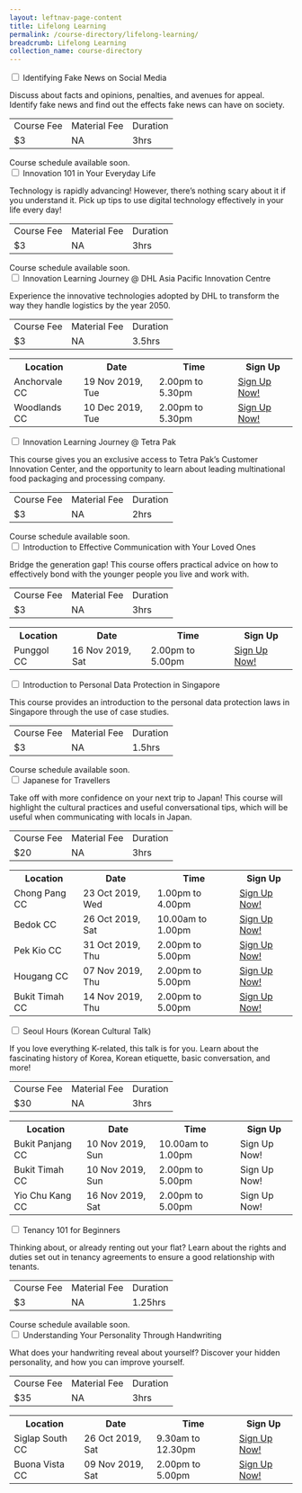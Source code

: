 ```yaml
---
layout: leftnav-page-content
title: Lifelong Learning
permalink: /course-directory/lifelong-learning/
breadcrumb: Lifelong Learning
collection_name: course-directory
---
```


<div class="courseAccordion">
	<div class="row">
		<div class="col">
			<div class="tabs">
				<div class="tab">
					<a name="identifying-fake-news-on-social-media"></a>
					<input type="checkbox" id="chck1">
					<label class="tab-label" for="chck1">Identifying Fake News on Social Media</label>
					<div class="tab-content">
						<p>Discuss about facts and opinions, penalties, and avenues for appeal. Identify fake news and find out the effects fake news can have on society.</p>
						<div class="tbl-wrap"><table class="tbl">
						<tr>
							<td class="tbl-subhdr">Course Fee</td>
							<td class="tbl-subhdr">Material Fee</td>
							<td class="tbl-subhdr">Duration</td>
						</tr>
						<tr>
							<td class="tbl-conval">$3</td>
							<td class="tbl-conval">NA</td>
							<td class="tbl-conval">3hrs</td>
						</tr>
						</table></div>
					</div>
					<div class="tab-content">
						<div class="tbl-wrap">Course schedule available soon.</div>
					</div>
				</div>
				<div class="tab">
					<a name="innovation-101-in-your-everyday-life"></a>
					<input type="checkbox" id="chck2">
					<label class="tab-label" for="chck2">Innovation 101 in Your Everyday Life</label>
					<div class="tab-content">
						<p>Technology is rapidly advancing! However, there’s nothing scary about it if you understand it. Pick up tips to use digital technology effectively in your life every day!</p>
						<div class="tbl-wrap"><table class="tbl">
						<tr>
							<td class="tbl-subhdr">Course Fee</td>
							<td class="tbl-subhdr">Material Fee</td>
							<td class="tbl-subhdr">Duration</td>
						</tr>
						<tr>
							<td class="tbl-conval">$3</td>
							<td class="tbl-conval">NA</td>
							<td class="tbl-conval">3hrs</td>
						</tr>
						</table></div>
					</div>
					<div class="tab-content">
						<div class="tbl-wrap">Course schedule available soon.</div>
					</div>
				</div>
				<div class="tab">
					<a name="innovation-learning-journey-dhl-asia"></a>  
					<input type="checkbox" id="chck3">
					<label class="tab-label" for="chck3">Innovation Learning Journey @ DHL Asia Pacific Innovation Centre</label>
					<div class="tab-content">
						<p>Experience the innovative technologies adopted by DHL to transform the way they handle logistics by the year 2050.</p>
						<div class="tbl-wrap"><table class="tbl">
						<tr>
							<td class="tbl-subhdr">Course Fee</td>
							<td class="tbl-subhdr">Material Fee</td>
							<td class="tbl-subhdr">Duration</td>
						</tr>
						<tr>
							<td class="tbl-conval">$3</td>
							<td class="tbl-conval">NA</td>
							<td class="tbl-conval">3.5hrs</td>
						</tr>
						</table></div>
					</div>
					<div class="tab-content">
					<div class="tbl-wrap"><table class="tbl">
						<tr>
							<th class="tbl-subhdr">Location</th>
							<th class="tbl-subhdr">Date</th>
							<th class="tbl-subhdr">Time</th>
							<th class="tbl-subhdr">Sign Up</th>
						</tr>
						<tr>
							<td class="tbl-conval">Anchorvale CC</td>
							<td class="tbl-conval">19 Nov 2019, Tue</td>
							<td class="tbl-conval">2.00pm to 5.30pm</td>
							<td class="tbl-conval"><a href="https://www.onepa.sg/class/details/c026733838" target="_blank">Sign Up Now!</a></td>
						</tr>
						<tr>
							<td class="tbl-conval">Woodlands CC</td>
							<td class="tbl-conval">10 Dec 2019, Tue</td>
							<td class="tbl-conval">2.00pm to 5.30pm</td>
							<td class="tbl-conval"><a href="https://www.onepa.sg/class/details/c026733845" target="_blank">Sign Up Now!</a></td>
						</tr>
						</table></div>
					</div>
				</div>
				<div class="tab">
					<a name="innovation-learning-journey-tetra-pak"></a>
					<input type="checkbox" id="chck4">
					<label class="tab-label" for="chck4">Innovation Learning Journey @ Tetra Pak</label>
					<div class="tab-content">
						<p>This course gives you an exclusive access to Tetra Pak’s Customer Innovation Center, and the opportunity to learn about leading multinational food packaging and processing company.</p>
						<div class="tbl-wrap"><table class="tbl">
						<tr>
							<td class="tbl-subhdr">Course Fee</td>
							<td class="tbl-subhdr">Material Fee</td>
							<td class="tbl-subhdr">Duration</td>
						</tr>
						<tr>
							<td class="tbl-conval">$3</td>
							<td class="tbl-conval">NA</td>
							<td class="tbl-conval">2hrs</td>
						</tr>
						</table></div>
					</div>
					<div class="tab-content">
						<div class="tbl-wrap">Course schedule available soon.</div>
					</div>
				</div>
				<div class="tab">
					<a name="intro-to-effective-communication"></a>   
					<input type="checkbox" id="chck5">
					<label class="tab-label" for="chck5">Introduction to Effective Communication with Your Loved Ones</label>
					<div class="tab-content">
						<p>Bridge the generation gap! This course offers practical advice on how to effectively bond with the younger people you live and work with.</p>
						<div class="tbl-wrap"><table class="tbl">
						<tr>
							<td class="tbl-subhdr">Course Fee</td>
							<td class="tbl-subhdr">Material Fee</td>
							<td class="tbl-subhdr">Duration</td>
						</tr>
						<tr>
							<td class="tbl-conval">$3</td>
							<td class="tbl-conval">NA</td>
							<td class="tbl-conval">3hrs</td>
						</tr>
						</table></div>
					</div>
					<div class="tab-content">
						<div class="tbl-wrap"><table class="tbl">
							<tr>
								<th class="tbl-subhdr">Location</th>
								<th class="tbl-subhdr">Date</th>
								<th class="tbl-subhdr">Time</th>
								<th class="tbl-subhdr">Sign Up</th>
							</tr>
							<tr>
								<td class="tbl-conval">Punggol CC</td>
								<td class="tbl-conval">16 Nov 2019, Sat</td>
								<td class="tbl-conval">2.00pm to 5.00pm</td>
								<td class="tbl-conval"><a href="https://www.onepa.sg/class/details/c026734153" target="_blank">Sign Up Now!</a></td>
							</tr>
						</table></div>
					</div>
				</div>
				<div class="tab">
					<a name="intro-to-pdp-in-sg"></a>
					<input type="checkbox" id="chck6">
					<label class="tab-label" for="chck6">Introduction to Personal Data Protection in Singapore</label>
					<div class="tab-content">
						<p>This course provides an introduction to the personal data protection laws in Singapore through the use of case studies.</p>
						<div class="tbl-wrap"><table class="tbl">
						<tr>
							<td class="tbl-subhdr">Course Fee</td>
							<td class="tbl-subhdr">Material Fee</td>
							<td class="tbl-subhdr">Duration</td>
						</tr>
						<tr>
							<td class="tbl-conval">$3</td>
							<td class="tbl-conval">NA</td>
							<td class="tbl-conval">1.5hrs</td>
						</tr>
						</table></div>
					</div>
					<div class="tab-content">
						<div class="tbl-wrap">Course schedule available soon.</div>
					</div>
				</div>
				<div class="tab">
					<a name="japanese-for-travellers"></a>   
					<input type="checkbox" id="chck7">
					<label class="tab-label" for="chck7">Japanese for Travellers</label>
					<div class="tab-content">
						<p>Take off with more confidence on your next trip to Japan! This course will highlight the cultural practices and useful conversational tips, which will be useful when communicating with locals in Japan.</p>
						<div class="tbl-wrap"><table class="tbl">
						<tr>
							<td class="tbl-subhdr">Course Fee</td>
							<td class="tbl-subhdr">Material Fee</td>
							<td class="tbl-subhdr">Duration</td>
						</tr>
						<tr>
							<td class="tbl-conval">$20</td>
							<td class="tbl-conval">NA</td>
							<td class="tbl-conval">3hrs</td>
						</tr>
						</table></div>
					</div>
					<div class="tab-content">
						<div class="tbl-wrap"><table class="tbl">
							<tr>
								<th class="tbl-subhdr">Location</th>
								<th class="tbl-subhdr">Date</th>
								<th class="tbl-subhdr">Time</th>
								<th class="tbl-subhdr">Sign Up</th>
							</tr>
							<tr>
								<td class="tbl-conval">Chong Pang CC</td>
								<td class="tbl-conval">23 Oct 2019, Wed</td>
								<td class="tbl-conval">1.00pm to 4.00pm</td>
								<td class="tbl-conval"><a href="https://www.onepa.sg/class/details/c026725545" target="_blank">Sign Up Now!</a></td>
							</tr>
							<tr>
								<td class="tbl-conval">Bedok CC</td>
								<td class="tbl-conval">26 Oct 2019, Sat</td>
								<td class="tbl-conval">10.00am to 1.00pm</td>
								<td class="tbl-conval"><a href="https://www.onepa.sg/class/details/c026743489" target="_blank">Sign Up Now!</a></td>
							</tr>
							<tr>
								<td class="tbl-conval">Pek Kio CC</td>
								<td class="tbl-conval">31 Oct 2019, Thu</td>
								<td class="tbl-conval">2.00pm to 5.00pm</td>
								<td class="tbl-conval"><a href="https://www.onepa.sg/class/details/c026748578" target="_blank">Sign Up Now!</a></td>
							</tr>
							<tr>
								<td class="tbl-conval">Hougang CC</td>
								<td class="tbl-conval">07 Nov 2019, Thu</td>
								<td class="tbl-conval">2.00pm to 5.00pm</td>
								<td class="tbl-conval"><a href="https://www.onepa.sg/class/details/c026733088" target="_blank">Sign Up Now!</a></td>
							</tr>
							<tr>
								<td class="tbl-conval">Bukit Timah CC</td>
								<td class="tbl-conval">14 Nov 2019, Thu</td>
								<td class="tbl-conval">2.00pm to 5.00pm</td>
								<td class="tbl-conval"><a href="https://www.onepa.sg/class/details/c026729265" target="_blank">Sign Up Now!</a></td>
							</tr>
						</table></div>
					</div>
				</div>
				<div class="tab">
					<a name="seoul-hours-korean-cultural-talk"></a>  
					<input type="checkbox" id="chck8">
					<label class="tab-label" for="chck8">Seoul Hours (Korean Cultural Talk)</label>
					<div class="tab-content">
						<p>If you love everything K-related, this talk is for you. Learn about the fascinating history of Korea, Korean etiquette, basic conversation, and more!</p>
						<div class="tbl-wrap"><table class="tbl">
							<tr>
								<td class="tbl-subhdr">Course Fee</td>
								<td class="tbl-subhdr">Material Fee</td>
								<td class="tbl-subhdr">Duration</td>
							</tr>
							<tr>
								<td class="tbl-conval">$30</td>
								<td class="tbl-conval">NA</td>
								<td class="tbl-conval">3hrs</td>
							</tr>
						</table></div>
					</div>
					<div class="tab-content">
						<div class="tbl-wrap"><table class="tbl">
							<tr>
								<th class="tbl-subhdr">Location</th>
								<th class="tbl-subhdr">Date</th>
								<th class="tbl-subhdr">Time</th>
								<th class="tbl-subhdr">Sign Up</th>
							</tr>
							<tr>
								<td class="tbl-conval">Bukit Panjang CC</td>
								<td class="tbl-conval">10 Nov 2019, Sun</td>
								<td class="tbl-conval">10.00am to 1.00pm</td>
								<td class="tbl-conval">Sign Up Now!</td>
							</tr>
							<tr>
								<td class="tbl-conval">Bukit Timah CC</td>
								<td class="tbl-conval">10 Nov 2019, Sun</td>
								<td class="tbl-conval">2.00pm to 5.00pm</td>
								<td class="tbl-conval">Sign Up Now!</td>
							</tr>
							<tr>
								<td class="tbl-conval">Yio Chu Kang CC</td>
								<td class="tbl-conval">16 Nov 2019, Sat</td>
								<td class="tbl-conval">2.00pm to 5.00pm</td>
								<td class="tbl-conval">Sign Up Now!</td>
							</tr>							
						</table></div>
					</div>
				</div>
				<div class="tab">
					<a name="tenancy-101-for-beginners"></a>
					<input type="checkbox" id="chck9">
					<label class="tab-label" for="chck9">Tenancy 101 for Beginners</label>
					<div class="tab-content">
						<p>Thinking about, or already renting out your flat? Learn about the rights and duties set out in tenancy agreements to ensure a good relationship with tenants.</p>
						<div class="tbl-wrap"><table class="tbl">
						<tr>
							<td class="tbl-subhdr">Course Fee</td>
							<td class="tbl-subhdr">Material Fee</td>
							<td class="tbl-subhdr">Duration</td>
						</tr>
						<tr>
							<td class="tbl-conval">$3</td>
							<td class="tbl-conval">NA</td>
							<td class="tbl-conval">1.25hrs</td>
						</tr>
						</table></div>
					</div>
					<div class="tab-content">
						<div class="tbl-wrap">Course schedule available soon.</div>
					</div>
				</div>
				<div class="tab">
					<a name="understanding-your-personality-through-handwriting"></a>   
					<input type="checkbox" id="chck5">
					<label class="tab-label" for="chck5">Understanding Your Personality Through Handwriting</label>
					<div class="tab-content">
						<p>What does your handwriting reveal about yourself? Discover your hidden personality, and how you can improve yourself.</p>
						<div class="tbl-wrap"><table class="tbl">
						<tr>
							<td class="tbl-subhdr">Course Fee</td>
							<td class="tbl-subhdr">Material Fee</td>
							<td class="tbl-subhdr">Duration</td>
						</tr>
						<tr>
							<td class="tbl-conval">$35</td>
							<td class="tbl-conval">NA</td>
							<td class="tbl-conval">3hrs</td>
						</tr>
						</table></div>
					</div>
					<div class="tab-content">
						<div class="tbl-wrap"><table class="tbl">
							<tr>
								<th class="tbl-subhdr">Location</th>
								<th class="tbl-subhdr">Date</th>
								<th class="tbl-subhdr">Time</th>
								<th class="tbl-subhdr">Sign Up</th>
							</tr>
							<tr>
								<td class="tbl-conval">Siglap South CC</td>
								<td class="tbl-conval">26 Oct 2019, Sat</td>
								<td class="tbl-conval">9.30am to 12.30pm</td>
								<td class="tbl-conval"><a href="https://www.onepa.sg/class/details/c026730949" target="_blank">Sign Up Now!</a></td>
							</tr>
							<tr>
								<td class="tbl-conval">Buona Vista CC</td>
								<td class="tbl-conval">09 Nov 2019, Sat</td>
								<td class="tbl-conval">2.00pm to 5.00pm</td>
								<td class="tbl-conval"><a href="https://www.onepa.sg/class/details/c026725991" target="_blank">Sign Up Now!</a></td>
							</tr>
						</table></div>
					</div>
				</div>
			</div>
		</div>
	</div>
</div>
